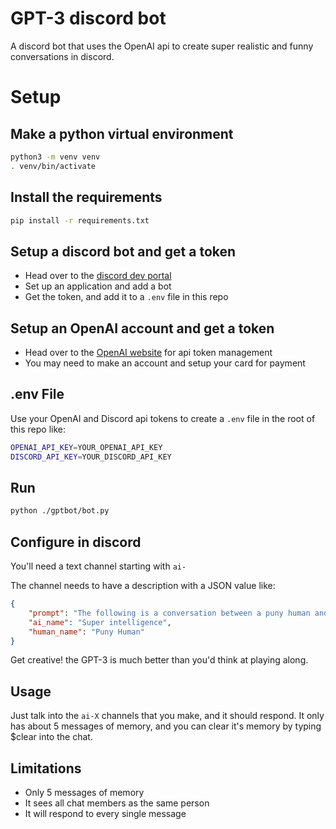 # GPT-3 discord bot

A discord bot that uses the OpenAI api to create super realistic and funny conversations in discord.

# Setup

## Make a python virtual environment

```bash
python3 -m venv venv
. venv/bin/activate
```

## Install the requirements

```bash
pip install -r requirements.txt
```

## Setup a discord bot and get a token

* Head over to the [discord dev portal](https://discord.com/developers/applications)
* Set up an application and add a bot
* Get the token, and add it to a `.env` file in this repo

## Setup an OpenAI account and get a token

* Head over to the [OpenAI website](https://platform.openai.com/account/api-keys) for api token management
* You may need to make an account and setup your card for payment

## .env File

Use your OpenAI and Discord api tokens to create a `.env` file in the root of this repo like:

```sh
OPENAI_API_KEY=YOUR_OPENAI_API_KEY
DISCORD_API_KEY=YOUR_DISCORD_API_KEY
```

## Run

```bash
python ./gptbot/bot.py
```

## Configure in discord

You'll need a text channel starting with `ai-`

The channel needs to have a description with a JSON value like:

```json
{
    "prompt": "The following is a conversation between a puny human and a cosmic super intelligence. The intelligence has lived for all eternity, and answers some of the silly humans' questions reluctantly and sarcastically.",
    "ai_name": "Super intelligence",
    "human_name": "Puny Human"
}
```

Get creative! the GPT-3 is much better than you'd think at playing along.

## Usage

Just talk into the `ai-X` channels that you make, and it should respond. It only has about 5 messages of memory, and you can clear it's memory by typing $clear into the chat.

## Limitations

* Only 5 messages of memory
* It sees all chat members as the same person
* It will respond to every single message
